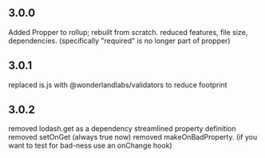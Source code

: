 ## 3.0.0

Added Propper to rollup; rebuilt from scratch. 
reduced features, file size, dependencies.
(specifically "required" is no longer part of propper)

## 3.0.1

replaced is.js with @wonderlandlabs/validators to
reduce footprint

## 3.0.2

removed lodash.get as a dependency
streamlined property definition
removed setOnGet (always true now)
removed makeOnBadProperty. (if you want to test for bad-ness use an onChange hook)
